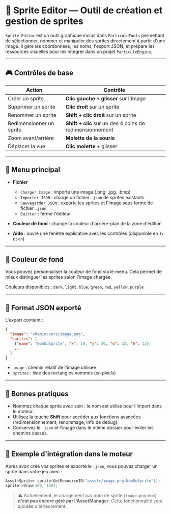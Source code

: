 # 🧩 Sprite Editor — Outil de création et gestion de sprites

`Sprite Editor` est un outil graphique inclus dans `ParticuleTools` permettant de sélectionner, nommer et manipuler des sprites directement à partir d'une image. Il gère les coordonnées, les noms, l'export JSON, et prépare les ressources visuelles pour les intégrer dans un projet `ParticuleEngine`.

---

## 🎮 Contrôles de base

| Action                   | Contrôle                                                 |
| ------------------------ | -------------------------------------------------------- |
| Créer un sprite          | **Clic gauche + glisser** sur l'image                    |
| Supprimer un sprite      | **Clic droit** sur un sprite                             |
| Renommer un sprite       | **Shift + clic droit** sur un sprite                     |
| Redimensionner un sprite | **Shift + clic** sur un des 4 coins de redimensionnement |
| Zoom avant/arrière       | **Molette de la souris**                                 |
| Déplacer la vue          | **Clic molette** + glisser                               |

---

## 📂 Menu principal

* **Fichier**

  * `Charger Image` : importe une image (.png, .jpg, .bmp)
  * `Importer JSON` : charge un fichier `.json` de sprites existants
  * `Sauvegarder JSON` : exporte les sprites et l'image sous forme de fichier `.json`
  * `Quitter` : ferme l'éditeur

* **Couleur de fond** : change la couleur d'arrière-plan de la zone d'édition

* **Aide** : ouvre une fenêtre explicative avec les contrôles (disponible en `fr` et `en`)

---

## 🌈 Couleur de fond

Vous pouvez personnaliser la couleur de fond via le menu. Cela permet de mieux distinguer les sprites selon l'image chargée.

Couleurs disponibles : `dark`, `light`, `blue`, `green`, `red`, `yellow`, `purple`

---

## 💾 Format JSON exporté

L'export contient :

```json
{
  "image": "chemin/vers/image.png",
  "sprites": [
    {"name": "NomDuSprite", "x": 10, "y": 20, "w": 32, "h": 32},
    ...
  ]
}
```

* `image` : chemin relatif de l'image utilisée
* `sprites` : liste des rectangles nommés (en pixels)

---

## 🧠 Bonnes pratiques

* Nommez chaque sprite avec soin : le nom est utilisé pour l'import dans le moteur.
* Utilisez la touche **Shift** pour accéder aux fonctions avancées (redimensionnement, renommage, info de debug).
* Conservez le `.json` et l'image dans le même dossier pour éviter les chemins cassés.

---

## 📌 Exemple d'intégration dans le moteur

Après avoir créé vos sprites et exporté le `.json`, vous pouvez charger un sprite dans votre jeu avec :

```cpp
Asset<Sprite> sprite(GetResourceID("assets/image.png:NomDuSprite"));
sprite->Draw(100, 100);
```

> ⚠️ Actuellement, le chargement par nom de sprite (`image.png:Nom`) **n'est pas encore géré par l'AssetManager**. Cette fonctionnalité sera ajoutée ultérieurement.
